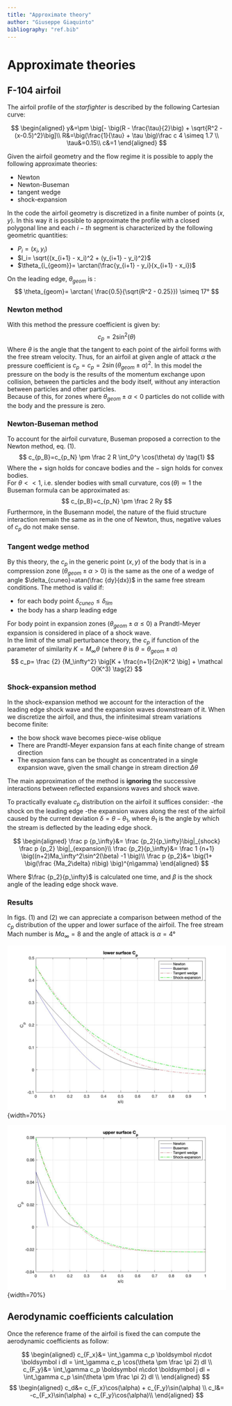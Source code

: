 ```yaml
---
title: "Approximate theory"
author: "Giuseppe Giaquinto"
bibliography: "ref.bib"
---
```


# Approximate theories

## F-104 airfoil

The airfoil profile of the *starfighter* is described by the following Cartesian curve: 

$$
\begin{aligned}
y&=\pm \big[- \big(R - \frac{\tau}{2}\big) + \sqrt{R^2 - (x-0.5)^2}\big]\\
R&=\big(\frac{1}{\tau} + \tau \big)\frac c 4 \simeq 1.7 \\
\tau&=0.15\\
c&=1
\end{aligned}
$$  

Given the airfoil geometry and the flow regime it is possible to apply the 
following approximate theories:

- Newton
- Newton-Buseman
- tangent wedge 
- shock-expansion

In the code the airfoil geometry is discretized in a finite number of points $(x,y)$.
In this way it is possible to approximate the profile with a closed polygonal line and
each $i-th$ segment is characterized by the following geometric quantities:

- $P_i=(x_i,y_i)$ 
- $l_i= \sqrt{(x_{i+1} - x_i)^2 + (y_{i+1} - y_i)^2}$
- $\theta_{i_{geom}}= \arctan(\frac{y_{i+1} - y_i}{x_{i+1} - x_i})$

On the leading edge, $\theta_{geom}$ is :
$$
\theta_{geom}= \arctan( \frac{0.5}{\sqrt{R^2 - 0.25}}) \simeq 17°
$$

### Newton method

With this method the pressure coefficient is given by:
$$
c_p = 2\sin^2(\theta)
$$
Where $\theta$ is the angle that the tangent to each point of the airfoil forms 
with the free stream velocity. Thus, for an airfoil at given angle of attack $\alpha$ 
the pressure coefficient is $c_p=c_p = 2\sin(\theta_{geom} \pm \alpha)^2$. 
In this model the pressure on the body is the results of the momentum exchange upon 
collision, between the particles and the body itself, without any interaction between
particles and other particles.  
Because of this, for zones where $\theta_{geom} \pm \alpha < 0$ particles do not
collide with the body and the pressure is zero.

### Newton-Buseman method

To account for the airfoil curvature, Buseman proposed a correction to the Newton
method, eq. (1).
$$
c_{p_B}=c_{p_N} \pm \frac 2 R \int_0^y \cos(\theta) dy \tag{1}
$$
Where the $+$ sign holds for concave bodies and the $-$ sign holds for convex bodies.  
For $\theta << 1$, i.e. slender bodies with small curvature, $\cos(\theta)\simeq 1$ 
the Buseman formula can be approximated as:
$$
c_{p_B}=c_{p_N} \pm \frac 2 Ry
$$
Furthermore, in the Busemann model, the nature of the fluid structure interaction 
remain the same as in the one of Newton, thus, negative values of $c_p$ do not make
sense.

### Tangent wedge method

By this theory, the $c_p$ in the generic point $(x,y)$ of the body that is 
in a compression zone ($\theta_{geom} \pm \alpha > 0$)  is the same as the one of
a wedge of angle $\delta_{cuneo}=atan(\frac {dy}{dx})$ in the same free stream
conditions.
The method is valid if:

- for each body point $\delta_{cuneo} \leq \delta_{lim}$
- the body has a sharp leading edge

For body point in expansion zones ($\theta_{geom} \pm \alpha \leq 0$) a Prandtl-Meyer
expansion is considered in place of a shock wave.  
In the limit of the small perturbance theory, the $c_p$ if function of the 
parameter of similarity $K=M_\infty \theta$ (where $\theta$ is $\theta= \theta_{geom}\pm\alpha$)
$$
c_p= \frac {2} {M_\infty^2} \big[K + \frac{n+1}{2n}K^2 \big] + \mathcal O(K^3)  \tag{2}
$$


### Shock-expansion method

In the shock-expansion method we account for the interaction of the leading edge 
shock wave and the expansion waves downstream of it.
When we discretize the airfoil, and thus, the infinitesimal stream variations become
finite:

- the bow shock wave becomes piece-wise oblique
-  There are Prandtl-Meyer expansion fans at each finite change of stream direction
- The expansion fans can be thought as concentrated in a single expansion wave, given 
the small change in stream direction $\Delta\theta$

The main approximation of the method is **ignoring** the successive interactions
between reflected expansions waves and shock wave.  

To practically evaluate $c_p$ distribution on the airfoil it suffices consider:
-the shock on the leading edge
-the expansion waves along the rest of the airfoil caused by the current deviation
$\delta= \theta-\theta_1$, where $\theta_1$ is the angle by which the stream is 
deflected by the leading edge shock.

$$
\begin{aligned}
\frac p {p_\infty}&= \frac {p_2}{p_\infty}\big|_{shock} \frac p {p_2} \big|_{expansion}\\
\frac {p_2}{p_\infty}&= \frac 1 {n+1} \big((n+2)Ma_\infty^2\sin^2(\beta) -1 \big)\\
\frac p {p_2}&= \big(1+ \big(\frac {Ma_2\delta} n\big) \big)^{n\gamma}
\end{aligned}
$$

Where $\frac {p_2}{p_\infty}$ is calculated one time, and $\beta$ is the
shock angle of the leading edge shock wave.

### Results

In figs. (1) and (2) we can appreciate a comparison between method of the $c_p$ distribution 
of the upper and lower surface of the airfoil. The free stream Mach number is
$Ma_\infty=8$ and the angle of attack is $\alpha=4$°

![pressure coefficient distribution of the lower surface](images/approxTheory/cpLower.jpg){width=70%}  

![pressure coefficient distribution of the upper surface](images/approxTheory/cpUpper.jpg){width=70%}

## Aerodynamic coefficients calculation

Once the reference frame of the airfoil is fixed the can compute the aerodynamic
coefficients as follow:

$$
\begin{aligned}
c_{F_x}&= \int_\gamma c_p \boldsymbol n\cdot \boldsymbol i dl =  \int_\gamma c_p \cos(\theta \pm \frac \pi 2) dl \\
c_{F_y}&= \int_\gamma c_p \boldsymbol n\cdot \boldsymbol j dl = \int_\gamma c_p \sin(\theta \pm \frac \pi 2) dl  \\
\end{aligned}
$$
$$
\begin{aligned}
c_d&= c_{F_x}\cos(\alpha) + c_{F_y}\sin(\alpha) \\
c_l&= -c_{F_x}\sin(\alpha) + c_{F_y}\cos(\alpha)\\
\end{aligned}
$$

